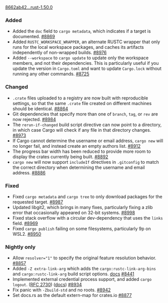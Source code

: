 <!-- markdownlint-disable -->
[8662ab42...rust-1.50.0](https://github.com/rust-lang/cargo/compare/8662ab42...rust-1.50.0)

### Added
- Added the `doc` field to `cargo metadata`, which indicates if a target is
  documented.
  [#8869](https://github.com/rust-lang/cargo/pull/8869)
- Added `RUSTC_WORKSPACE_WRAPPER`, an alternate RUSTC wrapper that only runs
  for the local workspace packages, and caches its artifacts independently of
  non-wrapped builds.
  [#8976](https://github.com/rust-lang/cargo/pull/8976)
- Added `--workspace` to `cargo update` to update only the workspace members,
  and not their dependencies. This is particularly useful if you update the
  version in `Cargo.toml` and want to update `Cargo.lock` without running any
  other commands.
  [#8725](https://github.com/rust-lang/cargo/pull/8725)

### Changed
- `.crate` files uploaded to a registry are now built with reproducible
  settings, so that the same `.crate` file created on different machines
  should be identical.
  [#8864](https://github.com/rust-lang/cargo/pull/8864)
- Git dependencies that specify more than one of `branch`, `tag`, or `rev` are
  now rejected.
  [#8984](https://github.com/rust-lang/cargo/pull/8984)
- The `rerun-if-changed` build script directive can now point to a directory,
  in which case Cargo will check if any file in that directory changes.
  [#8973](https://github.com/rust-lang/cargo/pull/8973)
- If Cargo cannot determine the username or email address, `cargo new` will no
  longer fail, and instead create an empty authors list.
  [#8912](https://github.com/rust-lang/cargo/pull/8912)
- The progress bar width has been reduced to provide more room to display the
  crates currently being built.
  [#8892](https://github.com/rust-lang/cargo/pull/8892)
- `cargo new` will now support `includeIf` directives in `.gitconfig` to match
  the correct directory when determining the username and email address.
  [#8886](https://github.com/rust-lang/cargo/pull/8886)

### Fixed
- Fixed `cargo metadata` and `cargo tree` to only download packages for the
  requested target.
  [#8987](https://github.com/rust-lang/cargo/pull/8987)
- Updated libgit2, which brings in many fixes, particularly fixing a zlib
  error that occasionally appeared on 32-bit systems.
  [#8998](https://github.com/rust-lang/cargo/pull/8998)
- Fixed stack overflow with a circular dev-dependency that uses the `links`
  field.
  [#8969](https://github.com/rust-lang/cargo/pull/8969)
- Fixed `cargo publish` failing on some filesystems, particularly 9p on WSL2.
  [#8950](https://github.com/rust-lang/cargo/pull/8950)

### Nightly only
- Allow `resolver="1"` to specify the original feature resolution behavior.
  [#8857](https://github.com/rust-lang/cargo/pull/8857)
- Added `-Z extra-link-arg` which adds the `cargo:rustc-link-arg-bins`
  and `cargo:rustc-link-arg` build script options.
  [docs](https://doc.rust-lang.org/nightly/cargo/reference/unstable.html#extra-link-arg)
  [#8441](https://github.com/rust-lang/cargo/pull/8441)
- Implemented external credential process support, and added `cargo logout`.
  ([RFC 2730](https://github.com/rust-lang/rfcs/blob/master/text/2730-cargo-token-from-process.md))
  ([docs](https://doc.rust-lang.org/nightly/cargo/reference/unstable.html#credential-process))
  [#8934](https://github.com/rust-lang/cargo/pull/8934)
- Fix panic with `-Zbuild-std` and no roots.
  [#8942](https://github.com/rust-lang/cargo/pull/8942)
- Set docs.rs as the default extern-map for crates.io
  [#8877](https://github.com/rust-lang/cargo/pull/8877)